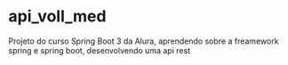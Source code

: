 # api_voll_med
Projeto do curso Spring Boot 3 da Alura, aprendendo sobre a freamework spring e spring boot, desenvolvendo uma api rest
